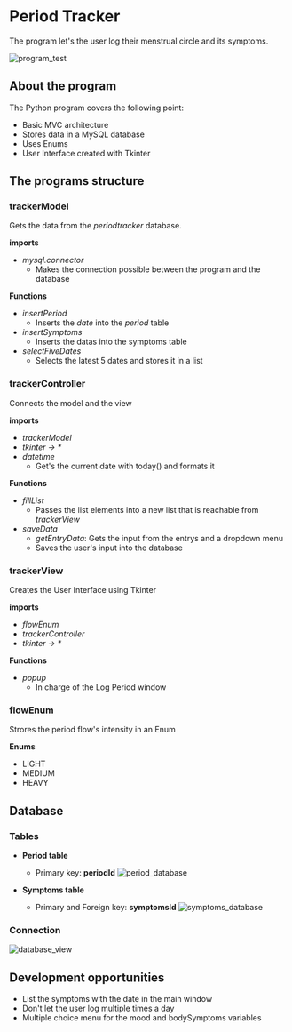 # Period Tracker
The program let's the user log their menstrual circle and its symptoms.

![program_test](https://github.com/figuranna/periodTracker/assets/101461379/d1f4c772-e6b5-44a0-b6e5-3c203af40013)
## About the program
The Python program covers the following point:

- Basic MVC architecture 
- Stores data in a MySQL database
- Uses Enums
- User Interface created with Tkinter 
## The programs structure
### trackerModel
Gets the data from the *periodtracker* database.

**imports**
- *mysql.connector*
  - Makes the connection possible between the program and the database 

**Functions**

- *insertPeriod*
  - Inserts the *date* into the *period* table
- *insertSymptoms*
  - Inserts the datas into the symptoms table
- *selectFiveDates*
  - Selects the latest 5 dates and stores it in a list

### trackerController
Connects the model and the view

**imports**
- *trackerModel*
- _tkinter -> *_
- *datetime*
  - Get's the current date with today() and formats it

**Functions**

- *fillList*
  - Passes the list elements into a new list that is reachable from *trackerView*
- *saveData*
  - *getEntryData*: Gets the input from the entrys and a dropdown menu
  - Saves the user's input into the database

### trackerView
Creates the User Interface using Tkinter

**imports**
- *flowEnum*
- *trackerController*
- _tkinter -> *_

**Functions**

- *popup*
  - In charge of the Log Period window

### flowEnum
Strores the period flow's intensity in an Enum

**Enums**
- LIGHT
- MEDIUM
- HEAVY
## Database
### Tables
- **Period table**
  - Primary key: **periodId**
![period_database](https://github.com/figuranna/periodTracker/assets/101461379/9e924111-9857-413d-b9b7-7a8da23e3288)

- **Symptoms table**
  - Primary and Foreign key: **symptomsId**
![symptoms_database](https://github.com/figuranna/periodTracker/assets/101461379/3b76d638-73f1-4efd-bc1e-82cffba4dce1)
### Connection
![database_view](https://github.com/figuranna/periodTracker/assets/101461379/ac8f7617-4b9e-477c-8c14-09de32ac78f8)
## Development opportunities
- List the symptoms with the date in the main window
- Don't let the user log multiple times a day
- Multiple choice menu for the mood and bodySymptoms variables
